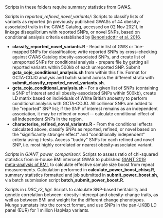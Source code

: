 Scripts in these folders require summary statistics from GWAS.

Scripts in *reported_refined_novel_variants/*: Scripts to classify lists of variants as reported (in previously published GWASs of 44 obesity-associated traits in the GWAS Catalog, accessed on 02 Nov 2021), in linkage disequlibrium with reported SNPs, or novel SNPs, based on conditional analysis criteria established by [Benonisdottir et al. 2016](https://www.nature.com/articles/ncomms13490).

- **classify_reported_novel_variants.R** - Read in list of GWS or fine-mapped SNPs for classification; write reported SNPs by cross-checking against GWAS Catalog obesity-associated SNPs, and create list of unreported SNPs for conditional analysis - prepare file by getting all reported variants within 500kb of each unreported SNP. Submit **gcta_cojo_conditional_analysis.sh** from within this file. Format for GCTA-COJO analysis and batch submit across the different strata with **submit_classify_reported_novel_variants.sh**.
- **gcta_cojo_conditional_analysis.sh** - For a given list of SNPs (containing a SNP of interest and all obesity-associated SNPs within 500kb), create LD matrix based on individuals of White British ancestry to perform conditional analysis with GCTA-COJO. All collinear SNPs are added to the "reported" SNP list; if the SNP of interest remains as an independent association, it may be refined or novel -- calculate conditional effect of all independent SNPs in the region.
- **characterise_refined_novel_variants.R** - From the conditional effects calculated above, classify SNPs as reported, refined, or novel based on the "significantly stronger effect" and "conditionally independent" criteria using t-tests. Access "buddy" SNPs for each refined and novel SNP, i.e. most highly correlated or nearest obesity-associated variant.

Scripts in *GIANT_power_comparison/*: Scripts to assess ratio of chi-squared statistics from in-house BMI intercept GWAS to published [GIANT 2019 meta-analysis of BMI](https://academic.oup.com/hmg/article/28/1/166/5098227), to calculate effective sample size boost from repeat measurements.  Calculation performed in **calculate_power_boost_chisq.R**, summary statistics formatted and job submitted in **submit_power_boost.sh**, via batch submission script **batch_submit_power_boost.R**.

Scripts in *LDSC_r2_hg/*: Scripts to calculate SNP-based heritability and genetic correlation between: obesity-intercept and obesity-change traits, as well as between BMI and weight for the different change phenotypes. Munge sumstats into the correct format, and use SNPs in the pan-UKBB LD panel (EUR) for 1 million HapMap variants.